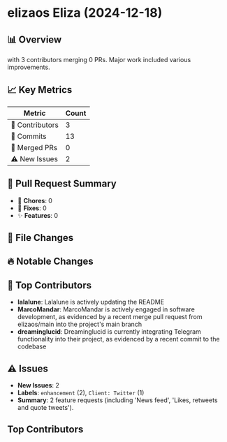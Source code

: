 # elizaos Eliza (2024-12-18)
    
## 📊 Overview
with 3 contributors merging 0 PRs. Major work included various improvements.

## 📈 Key Metrics
| Metric | Count |
|---------|--------|
| 👥 Contributors | 3 |
| 📝 Commits | 13 |
| 🔄 Merged PRs | 0 |
| ⚠️ New Issues | 2 |

## 🔄 Pull Request Summary
- 🧹 **Chores**: 0
- 🐛 **Fixes**: 0
- ✨ **Features**: 0

## 📁 File Changes


## 🔥 Notable Changes


## 👥 Top Contributors
- **lalalune**: Lalalune is actively updating the README
- **MarcoMandar**: MarcoMandar is actively engaged in software development, as evidenced by a recent merge pull request from elizaos/main into the project's main branch
- **dreaminglucid**: Dreaminglucid is currently integrating Telegram functionality into their project, as evidenced by a recent commit to the codebase

## ⚠️ Issues
- **New Issues**: 2
- **Labels**: `enhancement` (2), `Client: Twitter` (1)
- **Summary**: 2 feature requests (including 'News feed', 'Likes, retweets and quote tweets').

## Top Contributors
